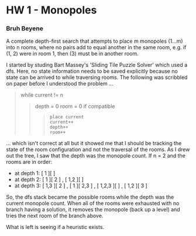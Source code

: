 # HW 1 - Monopoles
### Bruh Beyene

A complete depth-first search that attempts to place m monopoles (1…m) into n rooms, where no pairs add to equal another in the same room, e.g. if (1, 2) were in room 1, then (3) must be in another room.

I started by studing Bart Massey's 'Sliding Tile Puzzle Solver' which used a dfs. Here, no state information needs to be saved explicitly because no state can be arrived to while traversing rooms. The following was scribbled on paper before I understood the problem ...

> while current != n
>>	depth = 0
>>	room = 0
>>	if compatible
>>>		place current
>>>		current++
>>>		depth++
>>>		room++

... which isn't correct at all but it showed me that I should be tracking the state of the room configuration and not the traversal of the rooms. As I drew out the tree, I saw that the depth was the monopole count. If n = 2 and the rooms are in order:

- at depth 1: [ 1 ][  ]
- at depth 2: [ 1 ][ 2 ] , [ 1,2 ][  ]
- at depth 3: [ 1,3 ][ 2 ] , [ 1 ][ 2,3 ] , [ 1,2,3 ][  ] , [ 1,2 ][ 3 ]

So, the dfs stack became the possible rooms while the depth was the current monopole count. When all of the rooms were exhausted with no branch having a solution, it removes the monopole (back up a level) and tries the next room of the branch above.

What is left is seeing if a heuristic exists.
